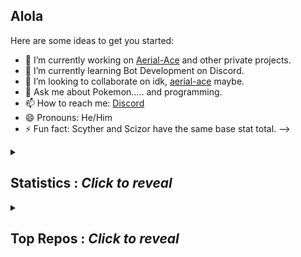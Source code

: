 ## Alola

Here are some ideas to get you started:

- 🔭 I’m currently working on [Aerial-Ace](https://aerial-ace.github.io/) and other private projects.
- 🌱 I’m currently learning Bot Development on Discord.
- 👯 I’m looking to collaborate on idk, [aerial-ace](https://github.com/aerial-ace/aerial-ace/) maybe.
- 💬 Ask me about Pokemon..... and programming.
- 📫 How to reach me: [Discord](https://discord.com/users/734754644286504991/)
- 😄 Pronouns: He/Him
- ⚡ Fun fact: Scyther and Scizor have the same base stat total.
-->

<details>
  <summary><h2> Statistics : <i>Click to reveal</i></h2></summary>
  <br>
  
![Profile Stats](https://github-readme-stats.vercel.app/api?username=devanshu19&count_private=true&show_icons=true&theme=onedark)

![Language Stats](https://github-readme-stats.vercel.app/api/top-langs/?username=devanshu19&layout=compact&theme=onedark)
</details>
  
<details>
  <summary><h2>Top Repos : <i>Click to reveal</i></h2></summary>
  <br>
    
<a href="https://github.com/anuraghazra/github-readme-stats">
  <img align="center" src="https://github-readme-stats.vercel.app/api/pin/?username=aerial-ace&repo=aerial-ace&theme=onedark" />
</a>
<a href="https://github.com/anuraghazra/convoychat">
  <img align="center" src="https://github-readme-stats.vercel.app/api/pin/?username=devanshu19&repo=spelunkylevelmaker&theme=onedark" />
</a>
    </details>
